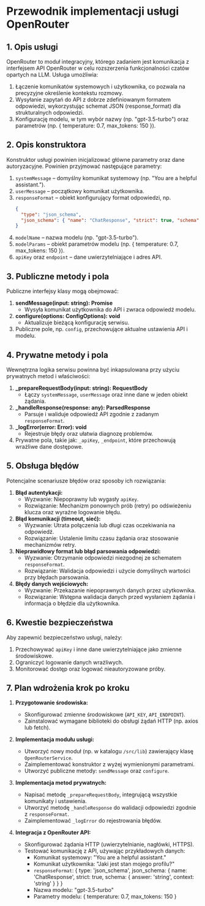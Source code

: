 # Przewodnik implementacji usługi OpenRouter

## 1. Opis usługi

OpenRouter to moduł integracyjny, którego zadaniem jest komunikacja z interfejsem API OpenRouter w celu rozszerzenia funkcjonalności czatów opartych na LLM. Usługa umożliwia:

1. Łączenie komunikatów systemowych i użytkownika, co pozwala na precyzyjne określenie kontekstu rozmowy.
2. Wysyłanie zapytań do API z dobrze zdefiniowanym formatem odpowiedzi, wykorzystując schemat JSON (response_format) dla strukturalnych odpowiedzi.
3. Konfigurację modelu, w tym wybór nazwy (np. "gpt-3.5-turbo") oraz parametrów (np. { temperature: 0.7, max_tokens: 150 }).

## 2. Opis konstruktora

Konstruktor usługi powinien inicjalizować główne parametry oraz dane autoryzacyjne. Powinien przyjmować następujące parametry:

1. `systemMessage` – domyślny komunikat systemowy (np. "You are a helpful assistant.").
2. `userMessage` – początkowy komunikat użytkownika.
3. `responseFormat` – obiekt konfigurujący format odpowiedzi, np.
   ```json
   {
     "type": "json_schema",
     "json_schema": { "name": "ChatResponse", "strict": true, "schema": { "answer": "string", "context": "string" } }
   }
   ```
4. `modelName` – nazwa modelu (np. "gpt-3.5-turbo").
5. `modelParams` – obiekt parametrów modelu (np. { temperature: 0.7, max_tokens: 150 }).
6. `apiKey` oraz `endpoint` – dane uwierzytelniające i adres API.

## 3. Publiczne metody i pola

Publiczne interfejsy klasy mogą obejmować:

1. **sendMessage(input: string): Promise<Response>**
   - Wysyła komunikat użytkownika do API i zwraca odpowiedź modelu.
2. **configure(options: ConfigOptions): void**
   - Aktualizuje bieżącą konfigurację serwisu.
3. Publiczne pole, np. `config`, przechowujące aktualne ustawienia API i modelu.

## 4. Prywatne metody i pola

Wewnętrzna logika serwisu powinna być inkapsulowana przy użyciu prywatnych metod i właściwości:

1. **\_prepareRequestBody(input: string): RequestBody**
   - Łączy `systemMessage`, `userMessage` oraz inne dane w jeden obiekt żądania.
2. **\_handleResponse(response: any): ParsedResponse**
   - Parsuje i waliduje odpowiedź API zgodnie z zadanym `responseFormat`.
3. **\_logError(error: Error): void**
   - Rejestruje błędy oraz ułatwia diagnozę problemów.
4. Prywatne pola, takie jak: `_apiKey`, `_endpoint`, które przechowują wrażliwe dane dostępowe.

## 5. Obsługa błędów

Potencjalne scenariusze błędów oraz sposoby ich rozwiązania:

1. **Błąd autentykacji:**
   - Wyzwanie: Niepoprawny lub wygasły `apiKey`.
   - Rozwiązanie: Mechanizm ponownych prób (retry) po odświeżeniu klucza oraz wyraźne logowanie błędu.
2. **Błąd komunikacji (timeout, sieć):**
   - Wyzwanie: Utrata połączenia lub długi czas oczekiwania na odpowiedź.
   - Rozwiązanie: Ustalenie limitu czasu żądania oraz stosowanie mechanizmów retry.
3. **Nieprawidłowy format lub błąd parsowania odpowiedzi:**
   - Wyzwanie: Otrzymanie odpowiedzi niezgodnej ze schematem `responseFormat`.
   - Rozwiązanie: Walidacja odpowiedzi i użycie domyślnych wartości przy błędach parsowania.
4. **Błędy danych wejściowych:**
   - Wyzwanie: Przekazanie niepoprawnych danych przez użytkownika.
   - Rozwiązanie: Wstępna walidacja danych przed wysłaniem żądania i informacja o błędzie dla użytkownika.

## 6. Kwestie bezpieczeństwa

Aby zapewnić bezpieczeństwo usługi, należy:

1. Przechowywać `apiKey` i inne dane uwierzytelniające jako zmienne środowiskowe.
2. Ograniczyć logowanie danych wrażliwych.
3. Monitorować dostęp oraz logować nieautoryzowane próby.

## 7. Plan wdrożenia krok po kroku

1. **Przygotowanie środowiska:**

   - Skonfigurować zmienne środowiskowe (`API_KEY`, `API_ENDPOINT`).
   - Zainstalować wymagane biblioteki do obsługi żądań HTTP (np. axios lub fetch).

2. **Implementacja modułu usługi:**

   - Utworzyć nowy moduł (np. w katalogu `/src/lib`) zawierający klasę `OpenRouterService`.
   - Zaimplementować konstruktor z wyżej wymienionymi parametrami.
   - Utworzyć publiczne metody: `sendMessage` oraz `configure`.

3. **Implementacja metod prywatnych:**

   - Napisać metodę `_prepareRequestBody`, integrującą wszystkie komunikaty i ustawienia.
   - Utworzyć metodę `_handleResponse` do walidacji odpowiedzi zgodnie z `responseFormat`.
   - Zaimplementować `_logError` do rejestrowania błędów.

4. **Integracja z OpenRouter API:**

   - Skonfigurować żądania HTTP (uwierzytelnianie, nagłówki, HTTPS).
   - Testować komunikację z API, używając przykładowych danych:
     - Komunikat systemowy: "You are a helpful assistant."
     - Komunikat użytkownika: "Jaki jest stan mojego profilu?"
     - `responseFormat`: { type: 'json_schema', json_schema: { name: 'ChatResponse', strict: true, schema: { answer: 'string', context: 'string' } } }
     - Nazwa modelu: "gpt-3.5-turbo"
     - Parametry modelu: { temperature: 0.7, max_tokens: 150 }

